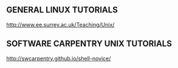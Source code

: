 ## GENERAL LINUX TUTORIALS

http://www.ee.surrey.ac.uk/Teaching/Unix/

## SOFTWARE CARPENTRY UNIX TUTORIALS

http://swcarpentry.github.io/shell-novice/


